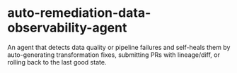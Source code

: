 # auto-remediation-data-observability-agent
An agent that detects data quality or pipeline failures and self-heals them by auto-generating transformation fixes, submitting PRs with lineage/diff, or rolling back to the last good state.
